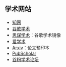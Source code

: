 ## 学术网站

- [知网](https://www.cnki.net/)
- [谷歌学术](https://scholar.google.com/)
- [思谋学术](https://ac.scmor.com/)：谷歌学术镜像
- [爱学术](https://www.ixueshu.com/)
- [Arxiv](https://arxiv.org/)：论文预印本
- [PubScholar](https://pubscholar.cn/)
- [谷粉学术论坛](https://bbs.yuyingufen.com/)

<!-- ## 文献下载 -->
<!-- 
- [iData](https://www.cn-ki.net/)：每日提供1～2篇下载//暂停

- [晨曦数字图书馆](https://31sanyi.neocities.org/zwsjk.html)

- [AnyPaper](https://ifish.fun/paper/search) -->
